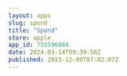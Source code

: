 ```yaml
---
layout: apps
slug: spond
title: "Spond"
store: apple
app_id: 755596884
date: 2024-03-14T09:39:58Z
published: 2013-12-08T07:02:07Z
---
```

